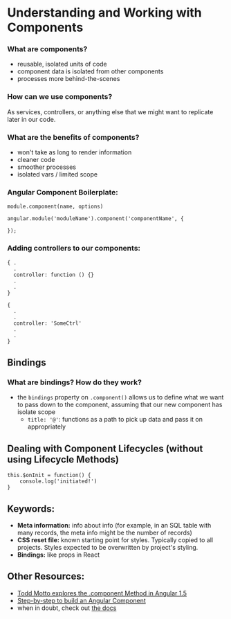 # Understanding and Working with Components

### What are components?
- reusable, isolated units of code
- component data is isolated from other components
- processes more behind-the-scenes

### How can we use components?
As services, controllers, or anything else that we might want to replicate later in our code.

### What are the benefits of components?
- won't take as long to render information
- cleaner code
- smoother processes 
- isolated vars / limited scope

### Angular Component Boilerplate:
```
module.component(name, options)
```

```
angular.module('moduleName').component('componentName', {

});
```

### Adding controllers to our components:
```
{ .
  .
  controller: function () {}
  .
  .
}
```

```
{
  .
  .
  controller: 'SomeCtrl'
  .
  .
}
```

## Bindings
### What are bindings? How do they work?
- the `bindings` property on `.component()` allows us to define what we want to pass down to the component, assuming that our new component has isolate scope
    - `title: '@'`: functions as a path to pick up data and pass it on appropriately 

## Dealing with Component Lifecycles (without using Lifecycle Methods)
```
this.$onInit = function() {
    console.log('initiated!')
}
```

## Keywords:
- **Meta information:** info about info (for example, in an SQL table with many records, the meta info might be the number of records)
- **CSS reset file:** known starting point for styles. Typically copied to all projects. Styles expected to be overwritten by project's styling.
- **Bindings:** like props in React

## Other Resources:
- [Todd Motto explores the .component Method in Angular 1.5](https://toddmotto.com/exploring-the-angular-1-5-component-method/)
- [Step-by-step to build an Angular Component](https://tests4geeks.com/build-angular-1-5-component-angularjs-tutorial/)
- when in doubt, check out [the docs](https://docs.angularjs.org/guide/component)